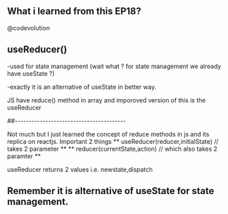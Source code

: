 ## What i learned from this EP18?
@codevolution

## useReducer()
-used for state management (wait what ? for state management we already have useState ?)

-exactly it is an alternative of useState in better way.

JS have reduce() method in array and imporoved version of this is the useReducer

##----------------------------------------

Not much but I just learned the concept of reduce methods in js and its replica on reactjs. 
Important 2 things
** useReducer(reducer,initialState) // takes 2 parameter **
** reducer(currentState,action) // which also takes 2 paramter **

useReducer returns 2 values i.e. newstate,dispatch

## Remember it is alternative of useState for state management.

# 